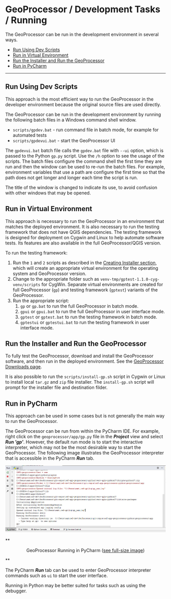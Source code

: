# GeoProcessor / Development Tasks / Running #

The GeoProcessor can be run in the development environment in several ways.

* [Run Using Dev Scripts](#run-using-dev-scripts)
* [Run in Virtual Environment](#run-in-virtual-environment)
* [Run the Installer and Run the GeoProcessor](#run-the-installer-and-run-the-geoprocessor)
* [Run in PyCharm](#run-in-pycharm)

------------------

## Run Using Dev Scripts ##

This approach is the most efficient way to run the GeoProcessor in the developer environment
because the original source files are used directly.

The GeoProcessor can be run in the development environment by running the following batch files in a Windows command shell window.

* `scripts/gpdev.bat` - run command file in batch mode, for example for automated tests
* `scripts/gpdevui.bat` - start the GeoProcessor UI

The `gpdevui.bat` batch file calls the `gpdev.bat` file with `--ui` option, which is passed to the Python `gp.py` script.
Use the `/h` option to see the usage of the scripts.
The batch files configure the command shell the first time they are run and then the window can be used to re-run the batch files.
For example, environment variables that use a path are configure the first time
so that the path does not get longer and longer each time the script is run.

The title of the window is changed to indicate its use, to avoid confusion with other windows that may be opened.

## Run in Virtual Environment ##

This approach is necessary to run the GeoProcessor in an environment that matches the deployed environment.
It is also necessary to run the testing framework that does not have QGIS dependencies.
The testing framework is designed for deployment on Cygwin and Linux to help automate software tests.
Its features are also available in the full GeoProcessor/QGIS version.

To run the testing framework:

1. Run the `1` and `2` scripts as described in the
[Creating Installer section](creating-installer.md),
which will create an appropriate virtual environment for the operating system and GeoProcessor version.
2. Change to the appropriate folder such as `venv-tmp/gptest-1.1.0-cyg-venv/scripts` for CygWin.
Separate virtual environments are created for full GeoProcessor (`gp`) and testing framework (`gptest`)
variants of the GeoProcessor.
3. Run the appropriate script:
	1. `gp` or `gp.bat` to run the full GeoProcessor in batch mode.
	2. `gpui` or `gpui.bat` to run the full GeoProcessor in user interface mode.
	3. `gptest` or `gptest.bat` to run the testing framework in batch mode.
	4. `gptestui` or `gptestui.bat` to run the testing framework in user interface mode.

## Run the Installer and Run the GeoProcessor ##

To fully test the GeoProcessor, download and install the GeoProcessor software, and then run in the deployed environment.
See the [GeoProcessor Downloads page](http://software.openwaterfoundation.org/geoprocessor/).

It is also possible to run the `scripts/install-gp.sh` script in Cygwin or Linux to
install local `tar.gz` and `zip` file installer.
The `install-gp.sh` script will prompt for the installer file and destination filder.

## Run in PyCharm ##

This approach can be used in some cases but is not generally the main way to run the GeoProcessor.

The GeoProcessor can be run from within the PyCharm IDE.
For example, right click on the `geoprocessor/app/gp.py` file in the ***Project*** view
and select ***Run 'gp'***.
However, the default run mode is to start the interactive interpreter,
which may not be the most desirable way to start the GeoProcessor.
The following image illustrates the GeoProcessor interpreter that is accessible in the PyCharm ***Run*** tab.

![Running in PyCharm](images/running-in-pycharm.png)

**<p style="text-align: center;">
GeoProcessor Running in PyCharm (<a href="../images/running-in-pycharm.png">see full-size image</a>)
</p>**

The PyCharm ***Run*** tab can be used to enter GeoProcessor interpreter commands such as `ui` to start the user interface.

Running in Python may be better suited for tasks such as using the debugger.

